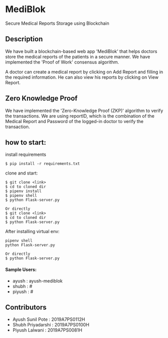 # MediBlok

Secure Medical Reports Storage using Blockchain

## Description

We have built a blockchain-based web app 'MediBlok' that helps doctors store the medical reports of the patients in a secure manner. We have implemented the 'Proof of Work' consensus algorithm.

A doctor can create a medical report by clicking on Add Report and filling in the required information. He can also view his reports by clicking on View Report.

## Zero Knowledge Proof

We have implemented the 'Zero-Knowledge Proof (ZKP)' algorithm to verify the transactions. We are using reportID, which is the combination of the Medical Report and Password of the logged-in doctor to verify the transaction.

## how to start:

install requirements

```
$ pip install -r requirements.txt
```

clone and start:

```
$ git clone <link>
$ cd to cloned dir
$ pipenv install
$ pipenv shell
$ python Flask-server.py
```

```
Or directly
$ git clone <link>
$ cd to cloned dir
$ python Flask-server.py
```

After installing virtual env:

```
pipenv shell
python Flask-server.py
```

```
Or directly
$ python Flask-server.py
```

#### Sample Users:

-   ayush : ayush-mediblok
-   shubh : #
-   piyush : #

## Contributors

-   Ayush Sunil Pote : 2019A7PS0112H
-   Shubh Priyadarshi : 2019A7PS0100H
-   Piyush Lalwani : 2019A7PS0081H
